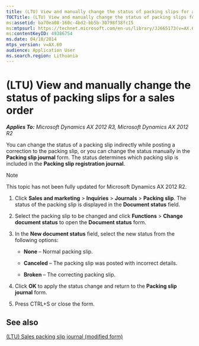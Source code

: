 ```yaml
---
title: (LTU) View and manually change the status of packing slips for a sales order
TOCTitle: (LTU) View and manually change the status of packing slips for a sales order
ms:assetid: ba70ea08-160c-4bd2-bb5b-30798f38fc15
ms:mtpsurl: https://technet.microsoft.com/en-us/library/JJ665173(v=AX.60)
ms:contentKeyID: 49386754
ms.date: 04/18/2014
mtps_version: v=AX.60
audience: Application User
ms.search.region: Lithuania
---
```


# (LTU) View and manually change the status of packing slips for a sales order 


_**Applies To:** Microsoft Dynamics AX 2012 R3, Microsoft Dynamics AX 2012 R2_

You can change the status of a packing slip indirectly while posting a correction to the packing slip, or you can change the status manually in the **Packing slip journal** form. The status determines which packing slip is included in the **Packing slip registration journal**.


> [!NOTE]
> <P>This topic has not been fully updated for Microsoft Dynamics AX 2012 R2.</P>



1.  Click **Sales and marketing** \> **Inquiries** \> **Journals** \> **Packing slip**. The status of the packing slip is displayed in the **Document status** field.

2.  Select the packing slip to be changed and click **Functions** \> **Change document status** to open the **Document status** form.

3.  In the **New document status** field, select the new status from the following options:
    
      - **None** – Normal packing slip.
    
      - **Canceled** – The packing slip was posted with incorrect details.
    
      - **Broken** – The correcting packing slip.

4.  Click **OK** to apply the status change and return to the **Packing slip journal** form.

5.  Press CTRL+S or close the form.

## See also

[(LTU) Sales packing slip journal (modified form)](https://technet.microsoft.com/en-us/library/jj665063\(v=ax.60\))

  


